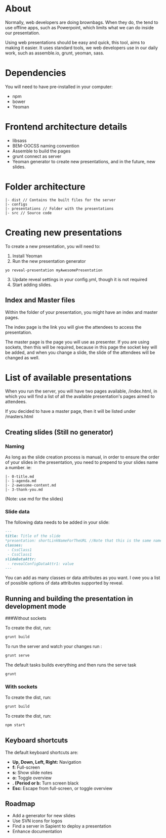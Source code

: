 # About

Normally, web developers are doing brownbags. When they do, the tend to use offline apps, such as Powerpoint, which limits what we can do inside our presentation.

Using web presentations should be easy and quick, this tool, aims to making it easier. It uses standard tools, we web developers use in our daily work, such as assemble.io, grunt, yeoman, sass.

# Dependencies

You will need to have pre-installed in your computer:

* npm
* bower
* Yeoman

# Frontend architecture details

* libsass
* BEM-OOCSS naming convention
* Assemble to build the pages 
* grunt connect as server
* Yeoman generator to create new presentations, and in the future, new slides.

# Folder architecture

```
|- dist // Contains the built files for the server
|- configs
|- presentations // Folder with the presentations
|- src // Source code
```

# Creating new presentations

To create a new presentation, you will need to:

 1. Install Yeoman 
 2. Run the new presentation generator
```
yo reveal-presentation myAwesomePresentation
```
 3. Update reveal settings in your config.yml, though it is not required
 4. Start adding slides.


## Index and Master files

Within the folder of your presentation, you might have an index and master pages. 

The index page is the link you will give the attendees to access the presentation. 

The master page is the page you will use as presenter. If you are using sockets, then this will be required, because in this page the socket key will be added, and when you change a slide, the slide of the attendees will be changed as well.

# List of available presentations

When you run the server, you will have two pages available, /index.html, in which you will find a list of all the available presentation's pages aimed to attendees.

If you decided to have a master page, then it will be listed under /masters.html


## Creating slides (Still no generator)

### Naming
As long as the slide creation process is manual, in order to ensure the order of your slides in the presentation, you need to prepend to your slides name a number. ie:

```
|- 0-title.md
|- 1-agenda.md
|- 2-awesome-content.md
|- 3-thank-you.md
```
(Note:  use md for the slides)

### Slide data

The following data needs to be added in your slide:

```md
---
title: Title of the slide
*presentation: shortLinkNameForTheURL //Note that this is the same name you used for menuLink in the index.hbs*
classes:
 - CssClass1
 - CssClass1
slideDataAttr:
 - revealConfigDataAttr1: value
---
```

You can add as many classes or data attributes as you want. I owe you a list of possible options of data attributes supported by reveal. 

## Running and building the presentation in development mode

###Without sockets

To create the dist, run:
```js
grunt build
```

To run the server and watch your changes run :
```js
grunt serve
```

The default tasks builds everything and then runs the serve task
```js
grunt
```

### With sockets

To create the dist, run:
```js
grunt build
```

To create the dist, run:
```js
npm start
```

## Keyboard shortcuts

The default keyboard shortcuts are:

 - **Up, Down, Left, Right:** Navigation
 - **f:** Full-screen
 - **s:** Show slide notes
 - **o:** Toggle overview
 - **. (Period or b:** Turn screen black 
 - **Esc:** Escape from full-screen, or toggle overview


## Roadmap

- Add a generator for new slides
- Use SVN icons for logos
- Find a server in Sapient to deploy a presentation
- Enhance documentation

